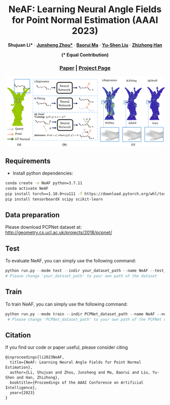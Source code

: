 <p align="center">

  <h1 align="center">NeAF: Learning Neural Angle Fields for Point Normal Estimation (AAAI 2023) </h1>
  <p align="center">
     <a><strong>Shujuan Li*</strong></a>
    ·
    <a href="https://junshengzhou.github.io/"><strong>Junsheng Zhou*</strong></a>
    ·
    <a href="https://mabaorui.github.io/"><strong>Baorui Ma</strong></a>
    ·
    <a href="https://yushen-liu.github.io/"><strong>Yu-Shen Liu</strong></a>
    ·
    <a href="https://h312h.github.io/"><strong>Zhizhong Han</strong></a>

  </p>
  
  <p align="center"><strong>(* Equal Contribution)</strong></p>
  
  
  
  <h3 align="center"><a href="https://arxiv.org/pdf/2211.16869.pdf">Paper</a> | <a href="https://lisj575.github.io/NeAF/">Project Page</a></h3>
  <div align="center"></div>
</p>

<p align="center">
  <img src="img/top.png" width="780" />
</p>

## Requirements
- Install python dependencies:
```bash
conda create -n NeAF python=3.7.11
conda activate NeAF
pip install torch==1.10.0+cu111 -f https://download.pytorch.org/whl/torch_stable.html
pip install tensorboardX scipy scikit-learn
```


## Data preparation
Please download PCPNet dataset at: <http://geometry.cs.ucl.ac.uk/projects/2018/pcpnet/>


## Test
To evaluate NeAF, you can simply use the following command:
```python
python run.py --mode test --indir your_dataset_path --name NeAF --test_epoch 900 --need_prediction 1 --checkpoints 5 --coarse_normal_num 10 --gpu 0 1
# Please change 'your_dataset_path' to your own path of the dataset
```

## Train
To train NeAF, you can simply use the following command:
```python
python run.py --mode train --indir PCPNet_dataset_path --name NeAF --nepoch 1000 --lr 0.001 --query_vector_path ./query_vector_5k.xyz --gpu 0 1
 # Please change 'PCPNet_dataset_path' to your own path of the PCPNet dataset
```

## Citation
If you find our code or paper useful, please consider citing

    @inproceedings{li2023NeAF,
      title={NeAF: Learning Neural Angle Fields for Point Normal Estimation},
      author={Li, Shujuan and Zhou, Junsheng and Ma, Baorui and Liu, Yu-Shen and Han, Zhizhong},
      booktitle={Proceedings of the AAAI Conference on Artificial Intelligence},
      year={2023}
    }
